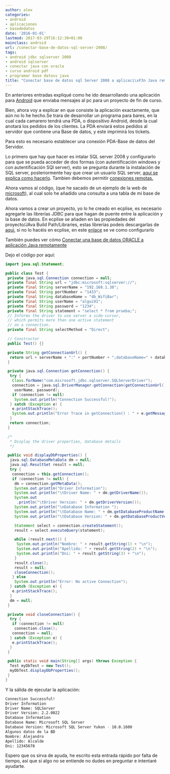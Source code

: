 ```yaml
---
author: alex
categories:
- android
- aplicaciones
- basededatos
date: '2016-01-01'
lastmod: 2017-03-29T16:12:39+01:00
mainclass: android
url: /conectar-base-de-datos-sql-server-2008/
tags:
- android jdbc sqlserver 2008
- android sqlserver
- conectar java con oracle
- curso android pdf
- programar base datoss java
title: "Conectar base de datos sql Server 2008 a aplicaci\xF3n Java remotamente"
---
```


En anteriores entradas expliqué como he ido desarrollando una aplicación para [Android](/curso-programacion-android/ "Curso de programación en Android") que enviaba mensajes al pc para un proyecto de fin de curso.

Bien, ahora voy a explicar en que consiste la aplicación exactamente, que aún no lo he hecho.Se trara de desarrollar un programa para bares, en la cual cada camarero tendrá una PDA, o dispositivo Android, desde la cual anotará los pedidos de los clientes. La PDA enviará estos pedidos al servidor que contiene una Base de datos, y este imprimirá los tickets.

Para esto es necesario establecer una conexión PDA-Base de datos del Servidor.

<!--more--><!--ad-->

Lo primero que hay que hacer es intalar SQL server 2008 y configurarlo para que se pueda acceder de dos formas (con autentificación windows y con autentificación SQl server), esto se pregunta durante la instalación de SQL server, posteriormente hay que crear un usuario SQL server, [aqui se explica como hacerlo][2]. Tambien debemos permitir [conexiones remotas.][3]

Ahora vamos al código, (que he sacado de un ejemplo de la web de [microsoft][4]), al cual solo he añadido una consulta a una tabla de mi base de datos.

Ahora vamos a crear un proyecto, yo lo he creado en ecplise, es necesario agregarle las librerías JDBC para que hagan de puente entre la aplicación y la base de datos. En ecplise se añaden en las propiedades del proyecto/JAva Build Path/Libraries, estas librerías podeis descargarlas de [aqui][5], si no lo hacéis en ecplise, en este [enlace][6] se ve como configurarlo

También puedes ver cómo <a href="/conectar-base-de-datos-oracle/">Conectar una base de datos ORACLE a aplicación Java remotamente</a>

Dejo el código por aquí:

```java
import java.sql.Statement;

public class Test {
 private java.sql.Connection connection = null;
 private final String url = "jdbc:microsoft:sqlserver://";
 private final String serverName = "192.168.1.38";
 private final String portNumber = "1433";
 private final String databaseName = "db_WifiBar";
 private final String userName = "algui91";
 private final String password = "1234";
 private final String statement = "select * from prueba;";
 // Informs the driver to use server a side-cursor,
 // which permits more than one active statement
 // on a connection.
 private final String selectMethod = "Direct";

 // Constructor
 public Test() {}

 private String getConnectionUrl() {
  return url + serverName + ":" + portNumber + ";databaseName=" + databaseName + ";selectMethod=" + selectMethod + ";";
 }

 private java.sql.Connection getConnection() {
  try {
   Class.forName("com.microsoft.jdbc.sqlserver.SQLServerDriver");
   connection = java.sql.DriverManager.getConnection(getConnectionUrl(),
    userName, password);
   if (connection != null)
    System.out.println("Connection Successful!");
  } catch (Exception e) {
   e.printStackTrace();
   System.out.println("Error Trace in getConnection() : " + e.getMessage());
  }
  return connection;
 }

 /*
  * Display the driver properties, database details
  */

 public void displayDbProperties() {
  java.sql.DatabaseMetaData dm = null;
  java.sql.ResultSet result = null;
  try {
   connection = this.getConnection();
   if (connection != null) {
    dm = connection.getMetaData();
    System.out.println("Driver Information");
    System.out.println("\tDriver Name: " + dm.getDriverName());
    System.out
     .println("\tDriver Version: " + dm.getDriverVersion());
    System.out.println("\nDatabase Information ");
    System.out.println("\tDatabase Name: " + dm.getDatabaseProductName());
    System.out.println("\tDatabase Version: " + dm.getDatabaseProductVersion());

    Statement select = connection.createStatement();
    result = select.executeQuery(statement);

    while (result.next()) {
     System.out.println("Nombre: " + result.getString(1) + "\n");
     System.out.println("Apellido: " + result.getString(2) + "\n");
     System.out.println("Dni: " + result.getString(3) + "\n");
    }
    result.close();
    result = null;
    closeConnection();
   } else
    System.out.println("Error: No active Connection");
  } catch (Exception e) {
   e.printStackTrace();
  }
  dm = null;
 }

 private void closeConnection() {
  try {
   if (connection != null)
    connection.close();
   connection = null;
  } catch (Exception e) {
   e.printStackTrace();
  }
 }

 public static void main(String[] args) throws Exception {
  Test myDbTest = new Test();
  myDbTest.displayDbProperties();
 }
}
```

Y la sálida de ejecutar la aplicación:

```bash
Connection Successful!
Driver Information
Driver Name: SQLServer
Driver Version: 2.2.0022
Database Information
Database Name: Microsoft SQL Server
Database Version: Microsoft SQL Server Yukon - 10.0.1600
Algunos datos de la BD
Nombre: Alejandro
Apellido: Alcalde
Dni: 12345678
```

Espero que os sirva de ayuda, he escrito esta entrada rápido por falta de tiempo, así que si algo no se entiende no dudes en preguntar e intentaré ayudarte.

 [2]: http://kbase.gfi.com/showarticle.asp?id=KBID002804
 [3]: http://www.blogdemegastar.com/2010/09/pasos-para-configurar-sql-server-2008.html
 [4]: http://support.microsoft.com/kb/313100
 [5]: http://www.akadia.com/download/documents/sqlsrv_jdbc.tar.gz
 [6]: http://www.akadia.com/services/sqlsrv_jdbc.html
